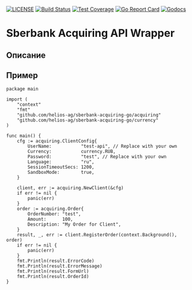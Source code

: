 [![LICENSE](https://img.shields.io/badge/license-MIT-orange.svg)](LICENSE)
[![Build Status](https://travis-ci.com/helios-ag/sberbank-acquiring-go.svg?branch=master)](https://travis-ci.com/helios-ag/sberbank-acquiring-go)
[![Test Coverage](https://api.codeclimate.com/v1/badges/2d43f247eca97931f341/test_coverage)](https://codeclimate.com/github/helios-ag/sberbank-acquiring-go/test_coverage)
[![Go Report Card](https://goreportcard.com/badge/github.com/helios-ag/sberbank-acquiring-go)](https://goreportcard.com/report/github.com/helios-ag/sberbank-acquiring-go)
[![Godocs](https://img.shields.io/badge/golang-documentation-blue.svg)](https://godoc.org/github.com/helios-ag/sberbank-acquiring-go)

# Sberbank Acquiring API Wrapper

## Описание

## Пример

```golang
package main

import (
	"context"
	"fmt"
	"github.com/helios-ag/sberbank-acquiring-go/acquiring"
	"github.com/helios-ag/sberbank-acquiring-go/currency"
)

func main() {
	cfg := acquiring.ClientConfig{
		UserName:           "test-api", // Replace with your own
		Currency:           currency.RUB,
		Password:           "test", // Replace with your own
		Language:           "ru",
		SessionTimeoutSecs: 1200,
		SandboxMode:        true,
	}

	client, err := acquiring.NewClient(&cfg)
	if err != nil {
		panic(err)
	}
	order := acquiring.Order{
		OrderNumber: "test",
		Amount:      100,
		Description: "My Order for Client",
	}
	result, _, err := client.RegisterOrder(context.Background(), order)
	if err != nil {
		panic(err)
	}
	fmt.Println(result.ErrorCode)
	fmt.Println(result.ErrorMessage)
	fmt.Println(result.FormUrl)
	fmt.Println(result.OrderId)
}

```

